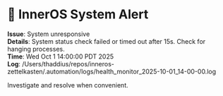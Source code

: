# 🚨 InnerOS System Alert

**Issue**: System unresponsive  
**Details**: System status check failed or timed out after 15s. Check for hanging processes.  
**Time**: Wed Oct  1 14:00:00 PDT 2025  
**Log**: /Users/thaddius/repos/inneros-zettelkasten/.automation/logs/health_monitor_2025-10-01_14-00-00.log

Investigate and resolve when convenient.
